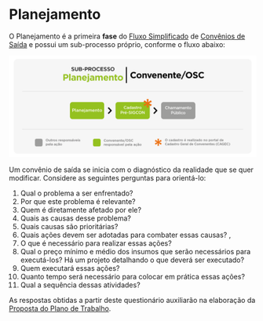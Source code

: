 # Planejamento

O Planejamento é a primeira **fase** do [Fluxo Simplificado](broken-reference) de [Convênios de Saída](broken-reference) e possui um sub-processo próprio, conforme o fluxo abaixo:

![](<../../.gitbook/assets/image (327).png>)

Um convênio de saída se inicia com o diagnóstico da realidade que se quer modificar. Considere as seguintes perguntas para orientá-lo:

1. Qual o problema a ser enfrentado?
2. Por que este problema é relevante?
3. Quem é diretamente afetado por ele?
4. Quais as causas desse problema?
5. Quais causas são prioritárias?
6. Quais ações devem ser adotadas para combater essas causas? ‚
7. O que é necessário para realizar essas ações?
8. Qual o preço mínimo e médio dos insumos que serão necessários para executá-los? Há um projeto detalhando o que deverá ser executado?
9. Quem executará essas ações?
10. Quanto tempo será necessário para colocar em prática essas ações?
11. Qual a sequência dessas atividades?&#x20;

As respostas obtidas a partir deste questionário auxiliarão na elaboração da [Proposta do Plano de Trabalho](../definicoes-gerais/plano-de-trabalho.md).&#x20;
